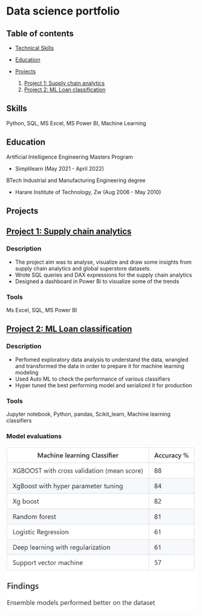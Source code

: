 # Data science portfolio

## Table of contents
- [Technical Skills](#skills)
- [Education](#education)
- [Projects](#projects)
  
  1. [Project 1: Supply chain analytics](https://github.com/mjchimbadzwa/Data-analysis-and-visualization-projects)
  2. [Project 2: ML Loan classification](https://github.com/mjchimbadzwa/ML-Classification-project) 

## Skills
Python, SQL, MS Excel, MS Power BI, Machine Learning

## Education

Artificial Intelligence Engineering Masters Program
- Simplilearn (May 2021 - April 2022)

BTech Industrial and Manufacturing Engineering degree                
- Harare Institute of Technology, Zw (Aug 2006 - May 2010)

## Projects 

## [Project 1: Supply chain analytics](https://github.com/mjchimbadzwa/Data-analysis-and-visualization-projects)

### Description
- The project aim was to analyse, visualize and draw some insights from supply chain analytics and global superstore datasets.
- Wrote SQL queries and DAX expressions for the supply chain analytics
- Designed a dashboard in Power Bi to visualize some of the trends 

### Tools 
Ms Excel, SQL, MS Power BI 


## [Project 2: ML Loan classification](https://github.com/mjchimbadzwa/ML-Classification-project) 

### Description 
- Perfomed exploratory data analysis to understand the data, wrangled and transformed the data in order to prepare it for machine learning modeling
- Used Auto ML to check the performance of various classifiers 
- Hyper tuned the best performing model and serialized it for production 

### Tools 
Jupyter notebook, Python, pandas, Scikit_learn, Machine learning classifiers 

### Model evaluations 
![](https://github.com/mjchimbadzwa/portfolio/blob/main/ML%20accuracy.png)
